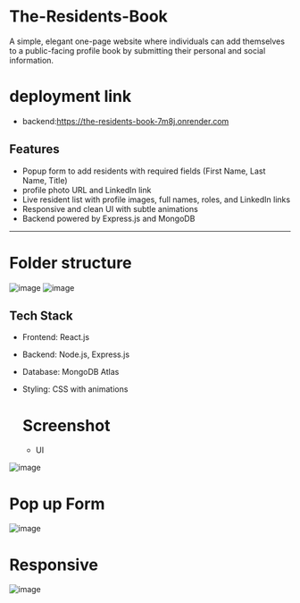 # The-Residents-Book
A simple, elegant one-page website where individuals can add themselves to a public-facing profile book by submitting their personal and social information.
 # deployment link
 - backend:https://the-residents-book-7m8j.onrender.com
## Features

- Popup form to add residents with required fields (First Name, Last Name, Title)
-  profile photo URL and LinkedIn link
- Live resident list with profile images, full names, roles, and LinkedIn links
- Responsive and clean UI with subtle animations
- Backend powered by Express.js and MongoDB

---
# Folder structure
![image](https://github.com/user-attachments/assets/7c3482cd-464a-4c29-8154-eac68f81e4cc)
![image](https://github.com/user-attachments/assets/380737a1-578a-4e4c-826b-459b90ca6386)



## Tech Stack

- Frontend: React.js
- Backend: Node.js, Express.js
- Database: MongoDB Atlas
- Styling: CSS with animations

  # Screenshot
  - UI

![image](https://github.com/user-attachments/assets/7185483f-6497-49ee-9a20-453747c2e2c8)
# Pop up Form
![image](https://github.com/user-attachments/assets/cda3998e-887d-4427-8935-a968080778d4)
# Responsive 
![image](https://github.com/user-attachments/assets/9b258cd0-42e7-4497-82e6-7841e59d9172)


